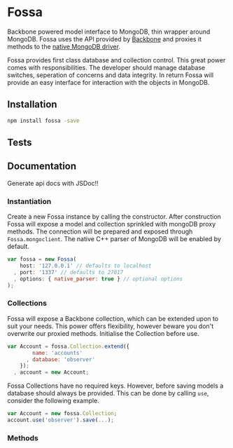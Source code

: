 # Fossa

Backbone powered model interface to MongoDB, thin wrapper around MongoDB. Fossa
uses the API provided by [Backbone][backbone] and proxies it methods to the
[native MongoDB driver][mongodb]. 

Fossa provides first class database and collection control. This great power
comes with responsibilities. The developer should manage database switches,
seperation of concerns and data integrity. In return Fossa will provide an easy
interface for interaction with the objects in MongoDB.

## Installation

```sh
npm install fossa -save
```

## Tests


## Documentation

Generate api docs with JSDoc!!

### Instantiation

Create a new Fossa instance by calling the constructor. After construction Fossa
will expose a model and collection sprinkled with mongoDB proxy methods. The
connection will be prepared and exposed through `Fossa.mongoclient`. The native 
C++ parser of MongoDB will be enabled by default. 

```js
var fossa = new Fossa(
    host: '127.0.0.1' // defaults to localhost
  , port: '1337' // defaults to 27017
  , options: { native_parser: true } // optional options 
);
```

### Collections

Fossa will expose a Backbone collection, which can be extended upon to suit your
needs. This power offers flexibility, however beware you don't overwrite our
proxied methods. Initialise the Collection before use.

```js
var Account = fossa.Collection.extend({
        name: 'accounts'
      , database: 'observer' 
    });
  , account = new Account;
```

Fossa Collections have no required keys. However, before saving models a
database should always be provided. This can be done by calling `use`, 
consider the following example. 

```js
var Account = new fossa.Collection;
account.use('observer').save(...);
```

### Methods 

[backbone]: http://backbonejs.org/
[mongodb]: https://github.com/christkv/node-mongodb-native/  
